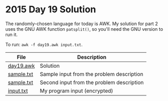 # 2015 Day 19 Solution
The randomly-chosen language for today is AWK. My solution for part 2 uses the
GNU AWK function `patsplit()`, so you'll need the GNU version to run it.

To run: `awk -f day19.awk input.txt`.

|File|Description
|---|--------|
|[day19.awk](day19.awk)    | Solution |
|[sample.txt](sample.txt)  | Sample input from the problem description |
|[sample.txt](sample2.txt) | Second input from the problem description |
|[input.txt](input.txt)    | My program input (encrypted) |
